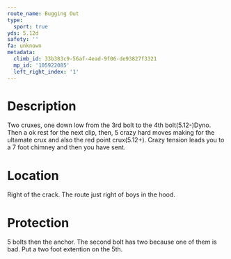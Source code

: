```yaml
---
route_name: Bugging Out
type:
  sport: true
yds: 5.12d
safety: ''
fa: unknown
metadata:
  climb_id: 33b383c9-56af-4ead-9f06-de93827f3321
  mp_id: '105922085'
  left_right_index: '1'
---
```

# Description
Two cruxes, one down low from the 3rd bolt to the 4th bolt(5.12-)Dyno. Then a ok rest for the next clip, then, 5 crazy hard moves making for the ultamate crux and also the red point crux(5.12+).  Crazy tension leads you to a 7 foot chimney and then you have sent.

# Location
Right of the crack.  The route just right of boys in the hood.

# Protection
5 bolts then the anchor.  The second bolt has two because one of them is bad.  Put a two foot  extention on the 5th.
